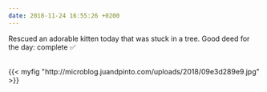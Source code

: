 ```yaml
---
date: 2018-11-24 16:55:26 +0200
---
```


Rescued an adorable kitten today that was stuck in a tree. Good deed for the day: complete ✅

<br />
{{< myfig "http://microblog.juandpinto.com/uploads/2018/09e3d289e9.jpg" >}}
